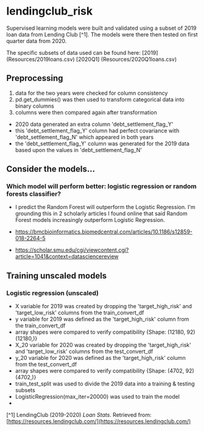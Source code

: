 # lendingclub_risk

Supervised learning models were built and validated using a subset of 2019 loan data from Lending Club [^1]. The models were there then tested on  first quarter data from 2020.

The specific subsets of data used can be found here:
[2019] (Resources/2019loans.csv)
[2020Q1] (Resources/2020Q1loans.csv)

## Preprocessing
1. data for the two years were checked for column consistency 
2. pd.get_dummies() was then used to transform categorical data into binary columns
3. columns were then compared again after transformation
  - 2020 data generated an extra column 'debt_settlement_flag_Y' 
  - this 'debt_settlement_flag_Y' column had perfect covariance with 'debt_settlement_flag_N' which appeared in both years
  - the 'debt_settlement_flag_Y' column was generated for the 2019 data based upon the values in 'debt_settlement_flag_N'

## Consider the models...

### Which model will perform better: logistic regression or random forests classifier?

* I predict the Random Forest will outperform the Logistic Regression. I'm grounding this in 2 scholarly articles I
found online that said Random Forest models increasingly outperform Logistic Regression.

* <https://bmcbioinformatics.biomedcentral.com/articles/10.1186/s12859-018-2264-5>
* <https://scholar.smu.edu/cgi/viewcontent.cgi?article=1041&context=datasciencereview>

## Training unscaled models
### Logistic regression (unscaled)
* X variable for 2019 was created by dropping the 'target_high_risk' and 'target_low_risk' columns from the train_convert_df
* y variable for 2019 was defined as the 'target_high_risk' column from the train_convert_df
* array shapes were compared to verify compatibility {Shape:  (12180, 92) (12180,)}
* X_20 variable for 2020 was created by dropping the 'target_high_risk' and 'target_low_risk' columns from the test_convert_df
* y_20 variable for 2020 was defined as the 'target_high_risk' column from the test_convert_df
* array shapes were compared to verify compatibility {Shape:  (4702, 92) (4702,)}
* train_test_split was used to divide the 2019 data into a training & testing subsets
* LogisticRegression(max_iter=20000) was used to train the model
* 

[^1] LendingClub (2019-2020) _Loan Stats_. Retrieved from: [https://resources.lendingclub.com/](https://resources.lendingclub.com/)

